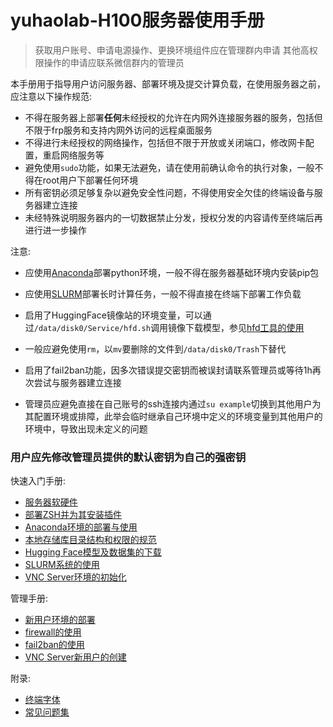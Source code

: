 # yuhaolab-H100服务器使用手册
> 获取用户账号、申请电源操作、更换环境组件应在管理群内申请
> 其他高权限操作的申请应联系微信群内的管理员

本手册用于指导用户访问服务器、部署环境及提交计算负载，在使用服务器之前，应注意以下操作规范:

* 不得在服务器上部署**任何**未经授权的允许在内网外连接服务器的服务，包括但不限于frp服务和支持内网外访问的远程桌面服务
* 不得进行未经授权的网络操作，包括但不限于开放或关闭端口，修改网卡配置，重启网络服务等
* 避免使用`sudo`功能，如果无法避免，请在使用前确认命令的执行对象，一般不得在root用户下部署任何环境
* 所有密钥必须足够复杂以避免安全性问题，不得使用安全欠佳的终端设备与服务器建立连接
* 未经特殊说明服务器内的一切数据禁止分发，授权分发的内容请传至终端后再进行进一步操作

注意:
* 应使用[Anaconda](https://github.com/alkalimc/H100-Server-Guidebook/blob/main/chapter/general/anaconda.md)部署python环境，一般不得在服务器基础环境内安装pip包
* 应使用[SLURM](https://github.com/alkalimc/H100-Server-Guidebook/blob/main/chapter/general/slurm.md)部署长时计算任务，一般不得直接在终端下部署工作负载

* 启用了HuggingFace镜像站的环境变量，可以通过`/data/disk0/Service/hfd.sh`调用镜像下载模型，参见[hfd工具的使用](https://github.com/alkalimc/H100-Server-Guidebook/blob/main/chapter/general/hfd.md)
* 一般应避免使用`rm`，以`mv`要删除的文件到`/data/disk0/Trash`下替代
* 启用了fail2ban功能，因多次错误提交密钥而被误封请联系管理员或等待1h再次尝试与服务器建立连接
* 管理员应避免直接在自己账号的ssh连接内通过`su example`切换到其他用户为其配置环境或排障，此举会临时继承自己环境中定义的环境变量到其他用户的环境中，导致出现未定义的问题

### 用户应先修改管理员提供的默认密钥为自己的强密钥

快速入门手册:
* [服务器软硬件](https://github.com/alkalimc/H100-Server-Guidebook/blob/main/chapter/general/softwareAndHardware.md)
* [部署ZSH并为其安装插件](https://github.com/alkalimc/H100-Server-Guidebook/blob/main/chapter/general/zsh.md)
* [Anaconda环境的部署与使用](https://github.com/alkalimc/H100-Server-Guidebook/blob/main/chapter/general/anaconda.md)
* [本地存储库目录结构和权限的规范](https://github.com/alkalimc/H100-Server-Guidebook/blob/main/chapter/general/repository.md)
* [Hugging Face模型及数据集的下载](https://github.com/alkalimc/H100-Server-Guidebook/blob/main/chapter/general/huggingface.md)
* [SLURM系统的使用](https://github.com/alkalimc/H100-Server-Guidebook/blob/main/chapter/general/slurm.md)
* [VNC Server环境的初始化](https://github.com/alkalimc/H100-Server-Guidebook/blob/main/chapter/admin/VNC_Server.md)

管理手册:
* [新用户环境的部署](https://github.com/alkalimc/H100-Server-Guidebook/blob/main/chapter/admin/newUser.md)
* [firewall的使用](https://github.com/alkalimc/H100-Server-Guidebook/blob/main/chapter/admin/firewall.md)
* [fail2ban的使用](https://github.com/alkalimc/H100-Server-Guidebook/blob/main/chapter/admin/fail2ban.md)
* [VNC Server新用户的创建](https://github.com/alkalimc/H100-Server-Guidebook/blob/main/chapter/admin/VNC_Server.md)

附录:
* [终端字体](https://github.com/alkalimc/H100-Server-Guidebook/blob/main/chapter/appendix/font)
* [常见问题集](https://github.com/alkalimc/H100-Server-Guidebook/blob/main/chapter/appendix/QA.md)